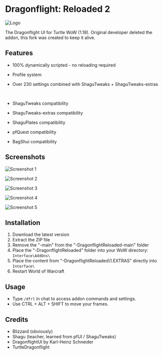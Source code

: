 # Dragonflight: Reloaded 2
![Logo](https://i.ibb.co/V0FDH29h/logo.png)

The Dragonflight UI for Turtle WoW (1.18).
Original developer deleted the addon, this fork was created to keep it alive.

## Features
- 100% dynamically scripted - no reloading required
- Profile system
- Over 230 settings combined with ShaguTweaks + ShaguTweaks-extras

  <br>

- ShaguTweaks compatibility
- ShaguTweaks-extras compatibility
- ShaguPlates compatibility
- pfQuest compatibility
- BagShui compatibility

## Screenshots
![Screenshot 1](https://i.ibb.co/spMXBRV9/1.png)

![Screenshot 2](https://i.postimg.cc/MTsvPBKH/3.png)

![Screenshot 3](https://i.ibb.co/S12FS8g/3.png)

![Screenshot 4](https://i.ibb.co/B5hSbbvC/5.png)

![Screenshot 5](https://i.ibb.co/RpzzgpnD/prev0.gif)

## Installation

1. Download the latest version
2. Extract the ZIP file
3. Remove the "-main" from the "-DragonflightReloaded-main" folder
4. Place the "-DragonflightReloaded" folder into your WoW directory: `Interface\AddOns\`
5. Place the content from "-DragonflightReloaded\1.EXTRAS" directly into `Interface\`
6. Restart World of Warcraft

## Usage

- Type `/dfrl` in chat to access addon commands and settings.
- Use CTRL + ALT + SHIFT to move your frames.

## Credits

- Blizzard (obviously)
- Shagu (teacher, learned from pfUI / ShaguTweaks)
- DragonflightUI by Karl-Heinz Schneider
- TurtleDragonflight
